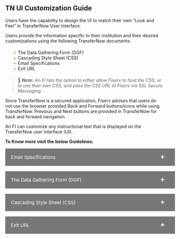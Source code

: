 ## TN UI Customization Guide 

Users have the capability to design the UI to match their own “Look and Feel” in TransferNow User Interface. 

Users provide the information specific to their institution and their desired customizations using the following TransferNow documents: 

<div class="card-body">
<ul>
<li>The Data Gathering Form (DGF) </li>
<li>Cascading Style Sheet (CSS)</li>
<li>Email Specifications</li>
<li>Exit URL</li>
</ul>
</div>


<!-- theme: info -->

> :memo: _**Note:** An FI has the option to either allow Fiserv to host the CSS, or to use their own CSS, and pass the CSS URL to Fiserv via SSL Secure Messaging._


 Since TransferNow is a secured application, Fiserv advises that users do not use the browser provided Back and Forward buttons/icons while using TransferNow. Previous and Next buttons are provided in TransferNow for back and forward navigation.

 An FI can customize any instructional text that is displayed on the TransferNow user interface (UI).

 
**To Know more visit the below Guidelines:**

<div>
    <input type="checkbox" class="collapsible-checkbox" id="section1">
    <label class="label-expand" for="section1">Email Specifications</label>
    <div class="content-expand">

<p>Many events occur within TransferNow warrants an email to be sent to the user. TransferNow offers many emails to assist with client-to-customer communications. All TransferNow emails are triggered by the occurrence of an event, either automated or manually. These event triggers can be categorized into the following groups: </p> 

<div class="card-body">
<ul>
<li>UI emails are triggered by user actions while the user is still in the online session.</li>
<li>Compass emails are triggered by activities performed by Customer Service Representatives (CSR) in Compass.</li>
<li>Transaction emails are sent at specific transaction “highlights.”</li>
<li>Reminder emails are sent to remind users to complete some portion of the transaction.</li>
</ul>
</div>

<p class="block-quote"> &#128221<i><strong>Note:</strong> All TransferNow emails are sent at the client’s discretion. Clients can turn each email on or off based on their business needs.</i> </p> 
<p class="block-quote"> &#128221<i><strong>Note:</strong> An email is ON or OFF for either all or no users.</i> </p>

</div>
</div>
</br>

<div>
    <input type="checkbox" class="collapsible-checkbox" id="section2">
    <label class="label-expand" for="section2">The Data Gathering Form (DGF)</label>
    <div class="content-expand">

<p>Fiserv ePayments provides a Data Gathering Form (DGF) to TransferNow clients. The DGF guides clients through the configuration and customization of the TransferNow services, and ultimately provides Fiserv with the data necessary to set up the service. </p>

<p>A partial list of configurable elements is given below: </p>


<div class="card-body">
<ul>
<li>Common Screen Elements</li>
<li>Emails</li>
<li>Cascading Style Sheet (CSS)</li>
<li>Product features.</li>
</ul>
</div>

</div>
</div>
</br>

<div>
    <input type="checkbox" class="collapsible-checkbox" id="section3">
    <label class="label-expand" for="section3">Cascading Style Sheet (CSS)</label>
    <div class="content-expand">

<p>Clients can manipulate the “look and feel” of the TransferNow front end user interface using a cascading style sheet (CSS). Typical elements on a HTML page that are controlled by a CSS are the font type, font color, size of a table, etc. When a client fills out the DGF, Fiserv provides the client with the default CSS, which the client changes to match their desired design. </p>

<p>Clients may view and update the CSS in the following ways: </p>

<div class="card-body">
<ul>
<li>Using most HTML design applications will generally have a preview option that allows clients to see the result before it's published in production.</li>
<li>Manually, Fiserv sends the client a composite HTML sample and a CSS that controls the elements on that HTML. Clients use the HTML sample to identify the controlling elements in the CSS. Then, clients can make and save changes in the CSS and view the outcome in the HTML sample.</li>
</ul>
</div>
<p class="block-quote"> &#128221<i><strong>Note:</strong> Once Fiserv receives the CSS from the client, Fiserv applies these elements to the TransferNow UI.</i> </p>
</div>
</div>
</br>

<div>
    <input type="checkbox" class="collapsible-checkbox" id="section4">
    <label class="label-expand" for="section4">Exit URL</label>
    <div class="content-expand">

<p>Using the DGF, an FI provides Fiserv with an exit URL, so that Fiserv knows where to route a user after TransferNow times out.</p> 

<p>An FI can also pass an exit URL to Fiserv in the session payload. TransferNow first looks for an exit URL in the session payload details, and if present, then this URL takes precedence over the exit URL defined in the DGF. Otherwise, Fiserv uses the exit URL defined in the DGF. </p>

<p>The FI should define the following exit URL: </p>

<div class="card-body">
<ul>
<li>RETURN_URL—Specifies the page to which to return the user when the user’s session times out on the Fiserv side.</li>
</ul>
</div>
</div>
</div>


 <style>
    .card-body ul {
        list-style: none;
        padding-left: 20px;
    }
    .card-body ul li::before {
        content: "\2022";
        font-size: 1em;
        color: #f60;
        display: inline-block;
        width: 1em;
        margin-left: -1em;
    }
    .card-container {
            display: flex;
            justify-content: space-between;
        }
        .card {
            border: 1px solid black;
            border-radius: 8px;
            margin: 5px;
            display: flex;
            flex-direction: column;
        }
    .collapsible-container {
        width: 100%;
    }

    .collapsible-checkbox {
        display: none;
    }

    .label-expand {
        background-color: #777;
        color: white;
        cursor: pointer;
        padding: 18px;
        width: 100%;
        border: none;
        text-align: left;
        outline: none;
        font-size: 15px;
        display: block;
          position: relative;
    }
    .label-expand::after{
        content: '+';
        font-size: 22px;
        font-weight: bold;
        position: absolute;
        right: 12px;
        top: 12px;
        padding: 0 20px;
    }
    input:checked + label::after {
        content: '-';
        font-size: 22px;
        right: 14px;
        top: 8px;
        padding: 0 20px;
    }

    .collapsible-checkbox:checked+.label-expand {
        background-color: #555;
    }

    .content-expand {
        padding: 0 18px;
        display: none;
        overflow: hidden;
        background-color: #f1f1f1;
    }

    .collapsible-checkbox:checked+.label-expand+.content-expand {
        display: block;
    }

    .block-quote {
        padding: 1em;
        color: #6a737d;
        border-left: 0.375em solid #40a9ff;
        background: #e6f7ff;
        border-radius: 3px;
    }

    .content-left {
        width: 50%
    }

    .image-otp {
        width: 40%
    }

    .content-body {
        display: flex;
        align-items: center;
        justify-content: space-between;
        padding: 20px;
    }

    .image-center {
      display: block;
      margin-left: auto;
      margin-right: auto;
      width: 70%;
    }
    
    .card-body {
        margin: 20px;
    }
</style>